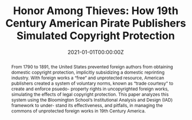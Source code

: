 ---
abstract: From 1790 to 1891, the United States prevented foreign authors from obtaining domestic copyright protection, implicitly subsidizing a domestic reprinting industry. With foreign works a “free” and unprotected resource, American publishers created a system of voluntary norms, known as “trade courtesy” to create and enforce psuedo- property rights in uncopyrighted foreign works, simulating the effects of legal copyright protection. This paper analyzes this system using the Bloomington School’s Institutional Analysis and Design (IAD) framework to under- stand its effectiveness, and pitfalls, in managing the commons of unprotected foreign works in 19th Century America.

authors:
- admin
date: "2021-01-01T00:00:00Z"
url_pdf: "https://papers.ssrn.com/sol3/papers.cfm?abstract_id=3775330"
featured: false
projects: []
publication: 'Under Review'
publication_short: ""
publication_types:
- "2"
summary: From 1790 to 1891, the United States prevented foreign authors from obtaining domestic copyright protection, implicitly subsidizing a domestic reprinting industry. With foreign works a “free” and unprotected resource, American publishers created a system of voluntary norms, known as “trade courtesy” to create and enforce psuedo- property rights in uncopyrighted foreign works, simulating the effects of legal copyright protection. This paper analyzes this system using the Bloomington School’s Institutional Analysis and Design (IAD) framework to under- stand its effectiveness, and pitfalls, in managing the commons of unprotected foreign works in 19th Century America.
tags:
- copyright
- intellectual property
- economic history
title: "Honor Among Thieves: How 19th Century American Pirate Publishers Simulated Copyright Protection"
---